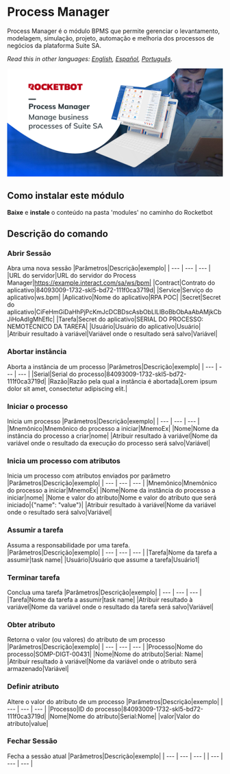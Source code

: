 # Process Manager
  
Process Manager é o módulo BPMS que permite gerenciar o levantamento, modelagem, simulação, projeto, automação e melhoria dos processos de negócios da plataforma Suite SA. 

*Read this in other languages: [English](Manual_Process_Manager.md), [Español](Manual_Process_Manager.es.md), [Português](Manual_Process_Manager.pr.md).*
  
![banner](imgs/Banner_Process_manager.png)
## Como instalar este módulo
  
__Baixe__ e __instale__ o conteúdo na pasta 'modules' no caminho do Rocketbot  



## Descrição do comando

### Abrir Sessão
  
Abra uma nova sessão
|Parâmetros|Descrição|exemplo|
| --- | --- | --- |
|URL do servidor|URL do servidor do Process Manager|https://example.interact.com/sa/ws/bpm|
|Contract|Contrato do aplicativo|84093009-1732-skl5-bd72-111f0ca3719d|
|Service|Serviço do aplicativo|ws.bpm|
|Aplicativo|Nome do aplicativo|RPA POC|
|Secret|Secret do aplicativo|CiFeHmGiDaHhPjPcKmJcDCBDscAsbObLlLlBoBbObAaAbAMjkCbJiHoAdIgMhEfIc|
|Tarefa|Secret do aplicativo|SERIAL DO PROCESSO: NEMOTÉCNICO DA TAREFA|
|Usuário|Usuário do aplicativo|Usuário|
|Atribuir resultado à variável|Variável onde o resultado será salvo|Variável|

### Abortar instância
  
Aborta a instância de um processo
|Parâmetros|Descrição|exemplo|
| --- | --- | --- |
|Serial|Serial do processo|84093009-1732-skl5-bd72-111f0ca3719d|
|Razão|Razão pela qual a instância é abortada|Lorem ipsum dolor sit amet, consectetur adipiscing elit.|

### Iniciar o processo
  
Inicia um processo
|Parâmetros|Descrição|exemplo|
| --- | --- | --- |
|Mnemônico|Mnemônico do processo a iniciar|MnemoEx|
|Nome|Nome da instância do processo a criar|nome|
|Atribuir resultado à variável|Nome da variável onde o resultado da execução do processo será salvo|Variável|

### Inicia um processo com atributos
  
Inicia um processo com atributos enviados por parâmetro
|Parâmetros|Descrição|exemplo|
| --- | --- | --- |
|Mnemônico|Mnemônico do processo a iniciar|MnemoEx|
|Nome|Nome da instância do processo a iniciar|nome|
|Nome e valor do atributo|Nome e valor do atributo que será iniciado|{"name": "value"}|
|Atribuir resultado à variável|Nome da variável onde o resultado será salvo|Variável|

### Assumir a tarefa
  
Assuma a responsabilidade por uma tarefa.
|Parâmetros|Descrição|exemplo|
| --- | --- | --- |
|Tarefa|Nome da tarefa a assumir|task name|
|Usuário|Usuário que assume a tarefa|Usuário1|

### Terminar tarefa
  
Conclua uma tarefa
|Parâmetros|Descrição|exemplo|
| --- | --- | --- |
|Tarefa|Nome da tarefa a assumir|task name|
|Atribuir resultado à variável|Nome da variável onde o resultado da tarefa será salvo|Variável|

### Obter atributo
  
Retorna o valor (ou valores) do atributo de um processo
|Parâmetros|Descrição|exemplo|
| --- | --- | --- |
|Processo|Nome do processo|SOMP-DIGT-00431|
|Nome|Nome do atributo|Serial: Name|
|Atribuir resultado à variável|Nome da variável onde o atributo será armazenado|Variável|

### Definir atributo
  
Altere o valor do atributo de um processo
|Parâmetros|Descrição|exemplo|
| --- | --- | --- |
|Processo|ID do processo|84093009-1732-skl5-bd72-111f0ca3719d|
|Nome|Nome do atributo|Serial:Nome|
|valor|Valor do atributo|value|

### Fechar Sessão
  
Fecha a sessão atual
|Parâmetros|Descrição|exemplo|
| --- | --- | --- |
| --- | --- | --- |
